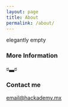 ```yaml
---
layout: page
title: About
permalink: /about/
---
```


elegantly empty

### More Information

ಠ▃ಠ

### Contact me

[email@hackademy.mx](ada_245@hackademy.mx)